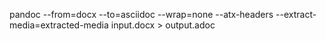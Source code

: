 pandoc --from=docx --to=asciidoc --wrap=none --atx-headers  --extract-media=extracted-media input.docx > output.adoc